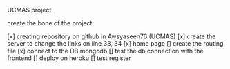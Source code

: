 UCMAS project

create the bone of the project:

[x] creating repository on github in Awsyaseen76 (UCMAS)
[x] create the server
	to change the links on line 33, 34
[x] home page
[] create the routing file
[x] connect to the DB mongodb
[] test the db connection with the frontend
[] deploy on heroku
[] test register